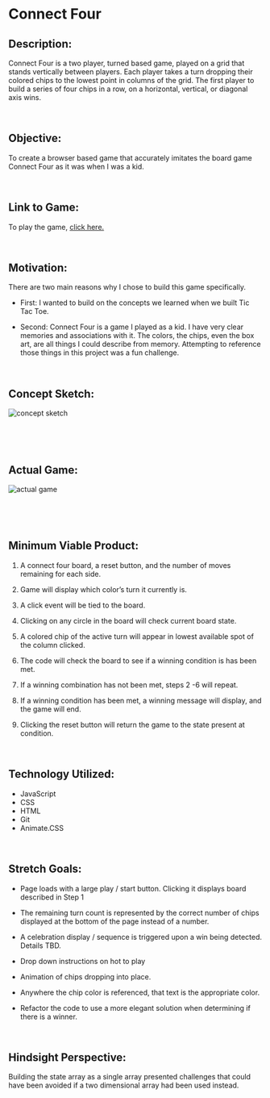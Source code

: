 # **Connect Four** 

## Description:

Connect Four is a two player, turned based game, played on a grid that stands vertically between players. Each player takes a turn dropping their colored chips to the lowest point in columns of the grid. The first player to build a series of four chips in a row, on a horizontal, vertical, or diagonal axis wins.

<p>&nbsp;</p>

## Objective:

To create a browser based game that accurately imitates the board game Connect Four as it was when I was a kid. 

<p>&nbsp;</p>

## Link to Game:

To play the game, 
[click here.](https://jgore99.github.io/connect-four/)

<p>&nbsp;</p>

## Motivation:
There are two main reasons why I chose to build this game specifically. 
- First: I wanted to build on the concepts we learned when we built Tic Tac Toe.
  
- Second: Connect Four is a game I played as a kid. I have very clear memories and associations with it. The colors, the chips, even the box art, are all things I could describe from memory. Attempting to reference those things in this project was a fun challenge.

<p>&nbsp;</p>

## Concept Sketch:


![concept sketch](https://i.imgur.com/Rc6RIsa.jpg "Connect Four Concept Sketch")

<p>&nbsp;</p>
<p>&nbsp;</p>

## Actual Game:

![actual game](https://i.imgur.com/dBUR6uF.png "Connect Four Actual Game")

<p>&nbsp;</p>
<p>&nbsp;</p>

## Minimum Viable Product:

1. A connect four board, a reset button, and the number of moves remaining for each side.
   
2. Game will display which color’s turn it currently is.
   
3. A click event will be tied to the board.
   
4. Clicking on any circle in the board will check current board state. 
   
5. A colored chip of the active turn will appear in lowest available spot of the column clicked.
   
6. The code will check the board to see if a winning condition is has been met.
   
7. If a winning combination has not been met, steps 2 -6 will repeat.
   
8. If a winning condition has been met, a winning message will display, and the game will end.
   
9.  Clicking the reset button will return the game to the state present at condition. 

<p>&nbsp;</p>


## Technology Utilized:

- JavaScript
- CSS
- HTML
- Git
- Animate.CSS

<p>&nbsp;</p>

## Stretch Goals:

- Page loads with a large play / start button. Clicking it displays board described in Step 1
  
- The remaining turn count is represented by the correct number of chips displayed at the bottom of the page instead of a number.
  
- A celebration display / sequence is triggered upon a win being detected. Details TBD.

- Drop down instructions on hot to play
  
- Animation of chips dropping into place.
  
- Anywhere the chip color is referenced, that text is the appropriate color.

- Refactor the code to use a more elegant solution when determining if there is a winner.

<p>&nbsp;</p>

## Hindsight Perspective:

Building the state array as a single array presented challenges that could have been avoided if a two dimensional array had been used instead.